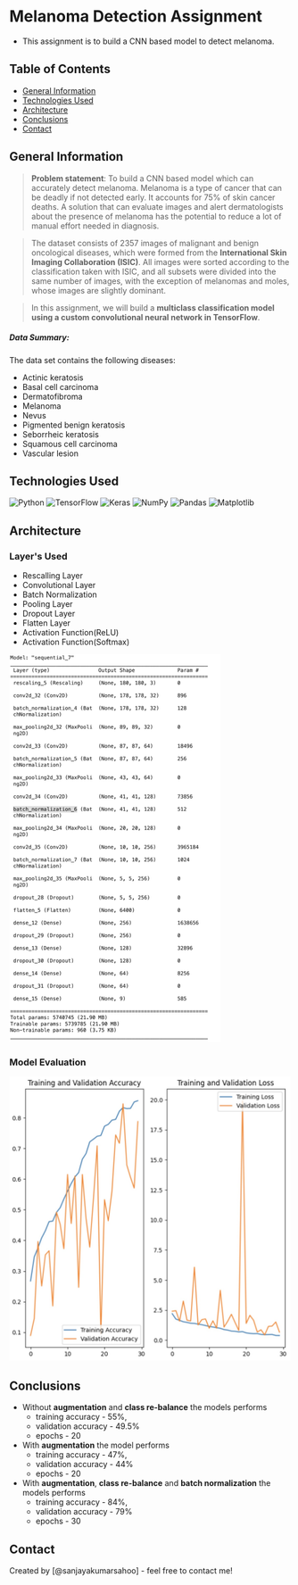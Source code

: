 # Melanoma Detection Assignment

- This assignment is to build a CNN based model to detect melanoma.

## Table of Contents

* [General Information](#general-information)
* [Technologies Used](#technologies-used)
* [Architecture](#architecture)
* [Conclusions](#conclusions)
* [Contact](#contact)

<!-- You can include any other section that is pertinent to your problem -->

## General Information

> **Problem statement**: To build a CNN based model which can accurately detect melanoma. Melanoma is a type of cancer that can be deadly if not detected early. It accounts for 75% of skin cancer deaths. A solution that can evaluate images and alert dermatologists about the presence of melanoma has the potential to reduce a lot of manual effort needed in diagnosis.

> The dataset consists of 2357 images of malignant and benign oncological diseases, which were formed from the **International Skin Imaging Collaboration (ISIC)**. All images were sorted according to the classification taken with ISIC, and all subsets were divided into the same number of images, with the exception of melanomas and moles, whose images are slightly dominant.

> In this assignment, we will build a **multiclass classification model using a custom convolutional neural network in TensorFlow**.

##### Data Summary:

The data set contains the following diseases:

- Actinic keratosis
- Basal cell carcinoma
- Dermatofibroma
- Melanoma
- Nevus
- Pigmented benign keratosis
- Seborrheic keratosis
- Squamous cell carcinoma
- Vascular lesion

<!-- You don't have to answer all the questions - just the ones relevant to your project. -->

## Technologies Used

![Python](https://img.shields.io/badge/Python-3.10-informational?style=flat&logoColor=white&color=2bbc8a)
![TensorFlow](https://img.shields.io/badge/TensorFlow-2.15.0-informational?style=flat&logoColor=white&color=2bbc8a)
![Keras](https://img.shields.io/badge/Keras-2.15.0-informational?style=flat&logoColor=white&color=2bbc8a)
![NumPy](https://img.shields.io/badge/NumPy-1.25.2-informational?style=flat&logoColor=white&color=2bbc8a)
![Pandas](https://img.shields.io/badge/Pandas-2.0.3-informational?style=flat&logoColor=white&color=2bbc8a)
![Matplotlib](https://img.shields.io/badge/Matplotlib-3.7.1-informational?style=flat&logoColor=white&color=2bbc8a)

<!-- As the libraries versions keep on changing, it is recommended to mention the version of library used in this project -->

## Architecture

### Layer's Used

- Rescalling Layer
- Convolutional Layer
- Batch Normalization
- Pooling Layer
- Dropout Layer
- Flatten Layer
- Activation Function(ReLU)
- Activation Function(Softmax)

![](final_layer.png)

### Model Evaluation

![](model_validation.jpg)

## Conclusions

- Without **augmentation** and **class re-balance** the models performs
    - training accuracy - 55%,
    - validation accuracy - 49.5%
    - epochs - 20
- With **augmentation** the model performs
    - training accuracy - 47%,
    - validation accuracy - 44%
    - epochs - 20
- With **augmentation**, **class re-balance** and **batch normalization** the models performs
    - training accuracy - 84%,
    - validation accuracy - 79%
    - epochs - 30

<!-- You don't have to answer all the questions - just the ones relevant to your project. -->

## Contact

Created by [@sanjayakumarsahoo] - feel free to contact me!


<!-- Optional -->
<!-- ## License -->
<!-- This project is open source and available under the [... License](). -->

<!-- You don't have to include all sections - just the one's relevant to your project -->